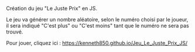 Création du jeu "Le Juste Prix" en JS.

Le jeu va générer un nombre aléatoire, selon le numéro choisi par le joueur, il sera indiqué "C'est plus" ou "C'est moins" tant que le numéro ne sera pas trouvé.

Pour jouer, cliquez ici : https://kenneth850.github.io/Jeu_Le_Juste_Prix_JS/
